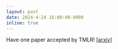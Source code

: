 ```yaml
---
layout: post
date: 2024-4-24 16:00:00-0000
inline: true
---
```


Have one paper accepted by TMLR! [[arxiv](https://arxiv.org/pdf/2402.02851)]
